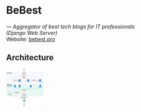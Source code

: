 # BeBest

_— Aggregator of best tech blogs for IT professionals_<br>
_(Django Web Server)_<br>
Website: [bebest.pro](https://bebest.pro/)

## Architecture

<img src="doc/images/high_level_design.png" style="zoom:10%">
